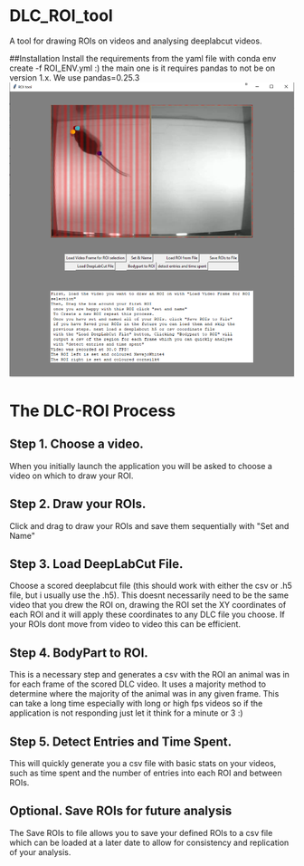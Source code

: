 # DLC_ROI_tool
A tool for drawing ROIs on videos and analysing deeplabcut videos.

##Installation
Install the requirements from the yaml file with conda env create -f ROI_ENV.yml :) the main one is it requires pandas to not be on version 1.x. We use pandas=0.25.3
![alt text](https://github.com/PolarBean/DLC_ROI_tool/blob/master/ROI.PNG?raw=true)
# The DLC-ROI Process

## Step 1. Choose a video.
When you initially launch the application you will be asked to choose a video on which to draw your ROI.

## Step 2. Draw your ROIs. 
Click and drag to draw your ROIs and save them sequentially with "Set and Name"

## Step 3. Load DeepLabCut File.
Choose a scored deeplabcut file (this should work with either the csv or .h5 file, but i usually use the .h5).
This doesnt necessarily need to be the same video that you drew the ROI on, drawing the ROI set the XY coordinates of each ROI and it will apply these coordinates to any DLC file you choose. If your ROIs dont move from video to video this can be efficient. 

## Step 4. BodyPart to ROI. 
This is a necessary step and generates a csv with the ROI an animal was in for each frame of the scored DLC video. It uses a majority method to determine where the majority of the animal was in any given frame. This can take a long time especially with long or high fps videos so if the application is not responding just let it think for a minute or 3 :)

## Step 5. Detect Entries and Time Spent.
This will quickly generate you a csv file with basic stats on your videos, such as time spent and the number of entries into each ROI and between ROIs. 

## Optional. Save ROIs for future analysis
The Save ROIs to file allows you to save your defined ROIs to a csv file which can be loaded at a later date to allow for consistency and replication of your analysis.
